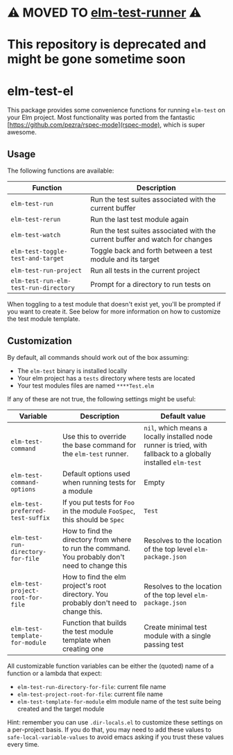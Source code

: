 # :warning: MOVED TO [elm-test-runner](https://github.com/juanedi/elm-test-runner) :warning:
# This repository is deprecated and might be gone sometime soon

# elm-test-el

This package provides some convenience functions for running `elm-test` on your Elm project.
Most functionality was ported from the fantastic [https://github.com/pezra/rspec-mode](rspec-mode), which is super awesome.


## Usage

The following functions are available:

Function                              | Description                                                                   |
--------------------------------------|-------------------------------------------------------------------------------|
`elm-test-run`                        | Run the test suites associated with the current buffer                        |
`elm-test-rerun`                      | Run the last test module again                                                |
`elm-test-watch`                      | Run the test suites associated with the current buffer and watch for changes  |
`elm-test-toggle-test-and-target`     | Toggle back and forth between a test module and its target                    |
`elm-test-run-project`                | Run all tests in the current project                                          |
`elm-test-run-elm-test-run-directory` | Prompt for a directory to run tests on                                        |


When toggling to a test module that doesn't exist yet, you'll be prompted if you want to create it. See below for more information on how to customize the test module template.

## Customization

By default, all commands should work out of the box assuming:

* The `elm-test` binary is installed locally
* Your elm project has a `tests` directory where tests are located
* Your test modules files are named `****Test.elm`

If any of these are not true, the following settings might be useful:


Variable                          | Description | Default value |
----------------------------------|-------------|---------------|
`elm-test-command`                | Use this to override the base command for the `elm-test` runner. | `nil`, which means a locally installed node runner is tried, with fallback to a globally installed `elm-test` |
`elm-test-command-options`        | Default options used when running tests for a module | Empty |
`elm-test-preferred-test-suffix`  | If you put tests for `Foo` in the module `FooSpec`, this should be `Spec` | `Test` |
`elm-test-run-directory-for-file` | How to find the directory from where to run the command. You probably don't need to change this | Resolves to the location of the top level `elm-package.json` |
`elm-test-project-root-for-file`  | How to find the elm project's root directory. You probably don't need to change this. | Resolves to the location of the top level `elm-package.json` |
`elm-test-template-for-module`    | Function that builds the test module template when creating one | Create minimal test module with a single passing test |


All customizable function variables can be either the (quoted) name of a function or a lambda that expect:
  - `elm-test-run-directory-for-file`: current file name
  - `elm-test-project-root-for-file`: current file name
  - `elm-test-template-for-module` elm module name of the test suite being created and the target module


Hint: remember you can use `.dir-locals.el` to customize these settings on a per-project basis. If you do that, you may need to add these values to `safe-local-variable-values` to avoid emacs asking if you trust these values every time.
